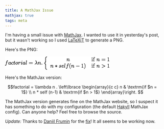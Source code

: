```yaml
---
title: A MathJax Issue
mathjax: true
tags: meta
---
```


I'm having a small issue with [MathJax](http://www.mathjax.org/). I wanted to
use it in yesterday's post, but it wasn't working so I used
[LaTeXiT](http://pierre.chachatelier.fr/latexit/latexit-home.php?lang=en) to
generate a PNG.

Here's the PNG:

![](/images/factorial.png)

Here's the MathJax version:

$$factorial = \lambda n . \left\lbrace
\begin{array}{c c}
n & \textrm{if $n = 1$} \\
n * self (n-1) & \textrm{if $n > 1$}
\end{array}\right.
$$

The MathJax version generates fine on the MathJax website, so I suspect it has
something to do with my configuration (the default
[Hakyll](http://jaspervdj.be/hakyll/) MathJax config). Can anyone help? Feel
free to browse the source.

*Update:* Thanks to [Daniil Frumin](http://covariant.me/) for the [fix](https://groups.google.com/forum/#!topic/hakyll/Fob_YFFh7kU)! It all seems to be working now.
